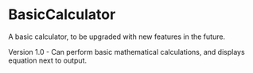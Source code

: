 # BasicCalculator
A basic calculator, to be upgraded with new features in the future.

Version 1.0 - Can perform basic mathematical calculations, and displays equation next to output.
